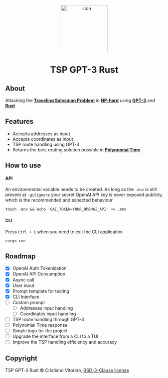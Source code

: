 <p align="center">
    <img src="" alt="icon" width="150"/>
</p>

<h1 align="center">
    TSP GPT-3 Rust
</h1>

## About
Attacking the [**Traveling Salesman Problem**](https://en.wikipedia.org/wiki/Travelling_salesman_problem) in [**NP-hard**](https://en.wikipedia.org/wiki/NP-hardness) using [**GPT-3**](https://openai.com/product) and [**Rust**](https://www.rust-lang.org/)

## Features
- Accepts addresses as input
- Accepts coordinates as input
- TSP route handling using GPT-3
- Returns the best routing solution possible in [**Polynomial Time**](https://mathworld.wolfram.com/PolynomialTime.html)

## How to use
#### API
An environmental variable needs to be created. As long as the `.env` is still present at `.gitignore` your secret OpenAI API key is never exposed publicly, which is the recommended and expected behaviour
```
touch .env && echo 'OAI_TOKEN=YOUR_OPENAI_API' >> .env
```

#### CLI
Press `Ctrl + C` when you need to exit the CLI application
```
cargo run
```

## Roadmap
- [x] OpenAI Auth Tokenization
- [x] OpenAI API Consumption
- [x] Async call
- [x] User input
- [x] Prompt template for testing
- [x] CLI Interface
- [ ] Custom prompt
    - [ ] Addresses input handling
    - [ ] Coordinates input handling
- [ ] TSP route handling through GPT-3
- [ ] Polynomial Time response
- [ ] Simple logo for the project
- [ ] Upgrade the interface from a CLI to a TUI
- [ ] Improve the TSP handling efficiency and accuracy
## Copyright

TSP GPT-3 Rust © Cristiano Vitorino, [BSD-3-Clause license](https://opensource.org/licenses/BSD-3-Clause)

